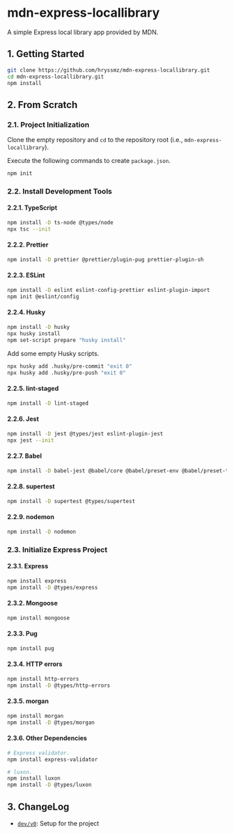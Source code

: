 # mdn-express-locallibrary

A simple Express local library app provided by MDN.

## 1. Getting Started

```bash
git clone https://github.com/hryssmz/mdn-express-locallibrary.git
cd mdn-express-locallibrary.git
npm install
```

## 2. From Scratch

### 2.1. Project Initialization

Clone the empty repository and `cd` to the repository root (i.e., `mdn-express-locallibrary`).

Execute the following commands to create `package.json`.

```bash
npm init
```

### 2.2. Install Development Tools

#### 2.2.1. TypeScript

```bash
npm install -D ts-node @types/node
npx tsc --init
```

#### 2.2.2. Prettier

```bash
npm install -D prettier @prettier/plugin-pug prettier-plugin-sh
```

#### 2.2.3. ESLint

```bash
npm install -D eslint eslint-config-prettier eslint-plugin-import
npm init @eslint/config
```

#### 2.2.4. Husky

```bash
npm install -D husky
npx husky install
npm set-script prepare "husky install"
```

Add some empty Husky scripts.

```bash
npx husky add .husky/pre-commit "exit 0"
npx husky add .husky/pre-push "exit 0"
```

#### 2.2.5. lint-staged

```bash
npm install -D lint-staged
```

#### 2.2.6. Jest

```bash
npm install -D jest @types/jest eslint-plugin-jest
npx jest --init
```

#### 2.2.7. Babel

```bash
npm install -D babel-jest @babel/core @babel/preset-env @babel/preset-typescript
```

#### 2.2.8. supertest

```bash
npm install -D supertest @types/supertest
```

#### 2.2.9. nodemon

```bash
npm install -D nodemon
```

### 2.3. Initialize Express Project

#### 2.3.1. Express

```bash
npm install express
npm install -D @types/express
```

#### 2.3.2. Mongoose

```bash
npm install mongoose
```

#### 2.3.3. Pug

```bash
npm install pug
```

#### 2.3.4. HTTP errors

```bash
npm install http-errors
npm install -D @types/http-errors
```

#### 2.3.5. morgan

```bash
npm install morgan
npm install -D @types/morgan
```

#### 2.3.6. Other Dependencies

```bash
# Express validator.
npm install express-validator

# luxon.
npm install luxon
npm install -D @types/luxon
```

## 3. ChangeLog

- [`dev/v0`](https://github.com/hryssmz/mdn-express-locallibrary/commit/966326c4740830915d88285d35a073ba85927d9c): Setup for the project
